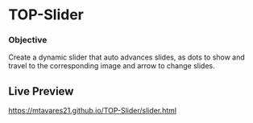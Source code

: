 # TOP-Slider

### Objective

Create a dynamic slider that auto advances slides, as dots to show and travel to the corresponding image
and arrow to change slides.

## Live Preview

https://mtavares21.github.io/TOP-Slider/slider.html
